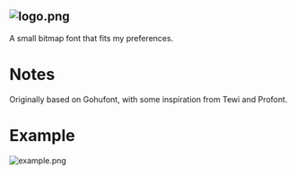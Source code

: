 ![logo.png](https://raw.githubusercontent.com/kori-metis-font/master/logo.png)
------------
A small bitmap font that fits my preferences.

# Notes
Originally based on Gohufont, with some inspiration from Tewi and Profont.

# Example
![example.png](https://raw.githubusercontent.com/kori/metis-font/master/example.png)
